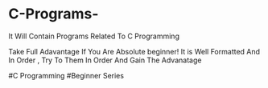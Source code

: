 # C-Programs-
It Will Contain Programs Related To C Programming 

Take Full Adavantage If You Are Absolute beginner! It is Well Formatted And In Order , Try To Them In Order And Gain The Advanatage

#C Programming #Beginner Series 
